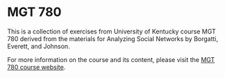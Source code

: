 # MGT 780

This is a collection of exercises from University of Kentucky course MGT 780 derived from the materials for Analyzing Social Networks by Borgatti, Everett, and Johnson.

For more information on the course and its content, please visit the [MGT 780 course website](https://sites.google.com/site/mgt780sna/).
